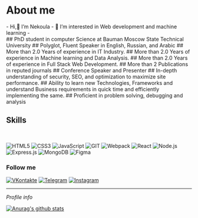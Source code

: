 <!---
-  Hi,👋 I’m Nekoula
- 👀 I’m interested in Web development and machine learning
--->

<h1>About me</h1> 
-  Hi,👋 I’m Nekoula
- 👀 I’m interested in Web development and machine learning 
- <br>  
## PhD student in computer Science at Bauman Moscow State Technical University
## Polyglot, Fluent Speaker in English, Russian, and Arabic 
## More than 2.0 Years of experience in IT Industry.
## More than 2.0 Years of experience in Machine learning and Data Analysis.
## More than 2.0 Years of experience in Full Stack Web Development.
## More than 2 Publications in reputed journals
## Conference Speaker and Presenter
## In-depth understanding of security, SEO, and optimization to maximize site performance.
## Ability to learn new Technologies, Frameworks and understand Business requirements in quick time and efficiently implementing the same.
## Proficient in problem solving, debugging and analysis

<h2>Skills</h2>
<br>

![HTML5](https://img.shields.io/badge/-HTML5-141130?style=flat-square&logo=HTML5&logoColor=FF0000)
![CSS3](https://img.shields.io/badge/-CSS3-141130?style=flat-square&logo=CSS3&logoColor=009900)
![JavaScript](https://img.shields.io/badge/-JavaScript-141130?style=flat-square&logo=JavaScript&logoColor=yellow)
![GIT](https://img.shields.io/badge/-Git-141130?style=flat-square&logo=GIT&logoColor=FFFFFF)
![Webpack](https://img.shields.io/badge/-Webpack-141130?style=flat-square&logo=Webpack&)
![React](https://img.shields.io/badge/-React-141130?style=flat-square&logo=React)
![Node.js](https://img.shields.io/badge/-Node.js-141130?style=flat-square&logo=Node.js)
![Express.js](https://img.shields.io/badge/-Express.js-141130?style=flat-square&logo=Express)
![MongoDB](https://img.shields.io/badge/-MongoDB-141130?style=flat-square&logo=MongoDB)
![Figma](https://img.shields.io/badge/-Figma-141130?style=flat-square&logo=Figma)

<h3>Follow me</h3>

[![VKontakte](https://img.shields.io/badge/-VK-141130?style=flat-square&logo=Vk)](https://vk.com/n.khaddad)
[![Telegram](https://img.shields.io/badge/-Telegram-141130?style=flat-square&logo=Telegram)](https://t.me/Nekoula_Haddad)
[![Instagram](https://img.shields.io/badge/-Instagram-141130?style=flat-square&logo=Instagram)](https://www.instagram.com/)


<HR>
<i>Profile info</i>  
<br>


[![Anurag's github stats](https://github-readme-stats.vercel.app/api?username=nekoulahaddad&&show_icons=true&theme=nord)](https://github.com/anuraghazra/github-readme-stats)
